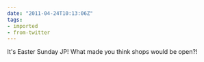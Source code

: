 ```yaml
---
date: "2011-04-24T10:13:06Z"
tags:
- imported
- from-twitter
---
```

It's Easter Sunday JP! What made you think shops would be open?!
